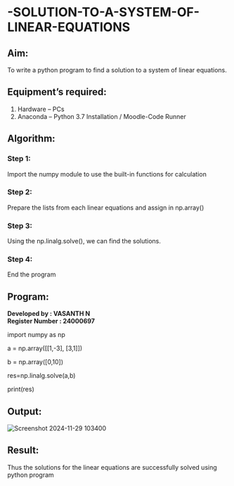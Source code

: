 # -SOLUTION-TO-A-SYSTEM-OF-LINEAR-EQUATIONS
## Aim:
To write a python program to find a solution to a system of linear equations.
## Equipment’s required:
1. 	Hardware – PCs
2. 	Anaconda – Python 3.7 Installation / Moodle-Code Runner
## Algorithm:
### Step 1: 
Import the numpy module to use the built-in functions for calculation
### Step 2: 
Prepare the lists from each linear equations and assign in np.array()
### Step 3: 
Using the np.linalg.solve(), we can find the solutions.
### Step 4: 
End the program
## Program:
**Developed by : VASANTH N     
Register Number : 24000697**

import numpy as np    

a = np.array([[1,-3], [3,1]])      

b = np.array([0,10])          

res=np.linalg.solve(a,b)      

print(res)      

## Output:
![Screenshot 2024-11-29 103400](https://github.com/user-attachments/assets/8ace35dc-6bfd-48b6-826c-80c7420113f6)

## Result: 
Thus the solutions for the linear equations are successfully solved using python program

